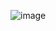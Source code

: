  ![image](https://user-images.githubusercontent.com/70612675/130337465-e3d0bdda-7e4c-4a3f-91e6-5140d206da7c.png)
